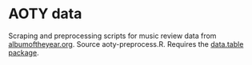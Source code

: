 AOTY data
=======

Scraping and preprocessing scripts for music review data from [albumoftheyear.org](http://www.albumoftheyear.org/). Source aoty-preprocess.R. Requires the [data.table package](http://cran.r-project.org/web/packages/data.table/index.html).
